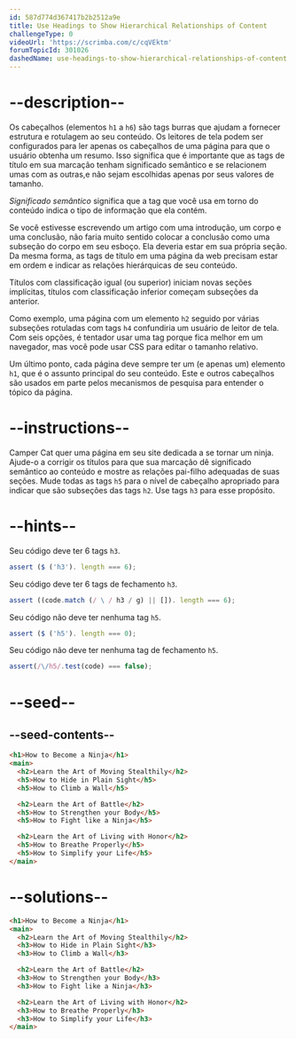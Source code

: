 ```yaml
---
id: 587d774d367417b2b2512a9e
title: Use Headings to Show Hierarchical Relationships of Content
challengeType: 0
videoUrl: 'https://scrimba.com/c/cqVEktm'
forumTopicId: 301026
dashedName: use-headings-to-show-hierarchical-relationships-of-content
---
```


# --description--

Os cabeçalhos (elementos `h1` a `h6`) são tags burras que ajudam a fornecer estrutura e rotulagem ao seu conteúdo. Os leitores de tela podem ser configurados para ler apenas os cabeçalhos de uma página para que o usuário obtenha um resumo. Isso significa que é importante que as tags de título em sua marcação tenham significado semântico e se relacionem umas com as outras,e não sejam escolhidas apenas por seus valores de tamanho.

*Significado semântico* significa que a tag que você usa em torno do conteúdo indica o tipo de informação que ela contém.

Se você estivesse escrevendo um artigo com uma introdução, um corpo e uma conclusão, não faria muito sentido colocar a conclusão como uma subseção do corpo em seu esboço. Ela deveria  estar em sua própria seção. Da mesma forma, as tags de título em uma página da web precisam estar em ordem e indicar as relações hierárquicas de seu conteúdo.

Títulos com classificação igual (ou superior) iniciam novas seções implícitas, títulos com classificação inferior começam subseções da anterior.

Como exemplo, uma página com um elemento `h2` seguido por várias subseções rotuladas com tags `h4` confundiria um usuário de leitor de tela. Com seis opções, é tentador usar uma tag porque fica melhor em um navegador, mas você pode usar CSS para editar o tamanho relativo.

Um último ponto, cada página deve sempre ter um (e apenas um) elemento `h1`, que é o assunto principal do seu conteúdo. Este e outros cabeçalhos são usados ​​em parte pelos mecanismos de pesquisa para entender o tópico da página.

# --instructions--

Camper Cat quer uma página em seu site dedicada a se tornar um ninja. Ajude-o a corrigir os títulos para que sua marcação dê significado semântico ao conteúdo e mostre as relações pai-filho adequadas de suas seções. Mude todas as tags `h5` para o nível de cabeçalho apropriado para indicar que são subseções das tags `h2`. Use tags `h3` para esse propósito.

# --hints--

Seu código deve ter 6 tags `h3`.

```js
assert ($ ('h3'). length === 6);
```

Seu código deve ter 6 tags de fechamento `h3`.

```js
assert ((code.match (/ \ / h3 / g) || []). length === 6);
```

Seu código não deve ter nenhuma tag `h5`.

```js
assert ($ ('h5'). length === 0);
```

Seu código não deve ter nenhuma tag de fechamento `h5`.

```js
assert(/\/h5/.test(code) === false);
```

# --seed--

## --seed-contents--

```html
<h1>How to Become a Ninja</h1>
<main>
  <h2>Learn the Art of Moving Stealthily</h2>
  <h5>How to Hide in Plain Sight</h5>
  <h5>How to Climb a Wall</h5>

  <h2>Learn the Art of Battle</h2>
  <h5>How to Strengthen your Body</h5>
  <h5>How to Fight like a Ninja</h5>

  <h2>Learn the Art of Living with Honor</h2>
  <h5>How to Breathe Properly</h5>
  <h5>How to Simplify your Life</h5>
</main>
```

# --solutions--

```html
<h1>How to Become a Ninja</h1>
<main>
  <h2>Learn the Art of Moving Stealthily</h2>
  <h3>How to Hide in Plain Sight</h3>
  <h3>How to Climb a Wall</h3>

  <h2>Learn the Art of Battle</h2>
  <h3>How to Strengthen your Body</h3>
  <h3>How to Fight like a Ninja</h3>

  <h2>Learn the Art of Living with Honor</h2>
  <h3>How to Breathe Properly</h3>
  <h3>How to Simplify your Life</h3>
</main>
```
